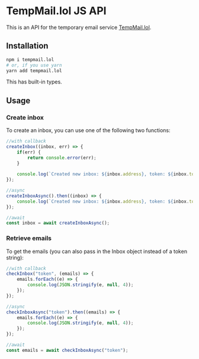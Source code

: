 # TempMail.lol JS API

This is an API for the temporary email service [TempMail.lol](https://tempmail.lol).

## Installation
```bash
npm i tempmail.lol
# or, if you use yarn
yarn add tempmail.lol
```

This has built-in types.

## Usage

### Create inbox

To create an inbox, you can use one of the following two functions:
```js
//with callback
createInbox((inbox, err) => {
    if(err) {
        return console.error(err);
    }
    
    console.log(`Created new inbox: ${inbox.address}, token: ${inbox.token}`);
});

//async
createInboxAsync().then((inbox) => {
    console.log(`Created new inbox: ${inbox.address}, token: ${inbox.token}`);
});

//await
const inbox = await createInboxAsync();
```

### Retrieve emails

To get the emails (you can also pass in the Inbox object instead of a token string):
```js
//with callback
checkInbox("token", (emails) => {
    emails.forEach((e) => {
        console.log(JSON.stringify(e, null, 4));
    });
});

//async
checkInboxAsync("token").then((emails) => {
    emails.forEach((e) => {
        console.log(JSON.stringify(e, null, 4));
    });
});

//await
const emails = await checkInboxAsync("token");
```
